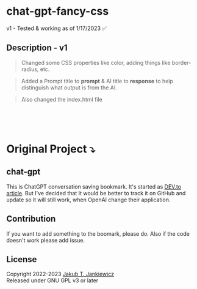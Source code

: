 
# chat-gpt-fancy-css

v1 - Tested & working as of 1/17/2023 :white_check_mark:

## Description - v1
>Changed some CSS properties like color, adding things like border-radius, etc.

>Added a Prompt title to **prompt** & AI title to **response** to help distinguish what output is from the AI.

>Also changed the index.html file

</br></br></br>


# Original Project :arrow_heading_down:
## chat-gpt
This is ChatGPT conversation saving bookmark.
It's started as [DEV.to article](https://dev.to/jcubic/save-chatgpt-as-html-file-dhh).
But I've decided that It would be better to track it on GitHub and update so it will still work,
when OpenAI change their application.

## Contribution
If you want to add something to the boomark, please do. Also if the code doesn't work please add issue.

## License
Copyright 2022-2023 [Jakub T. Jankiewicz](https://jakub.jankiewicz.org/)<br/>
Released under GNU GPL v3 or later


 

